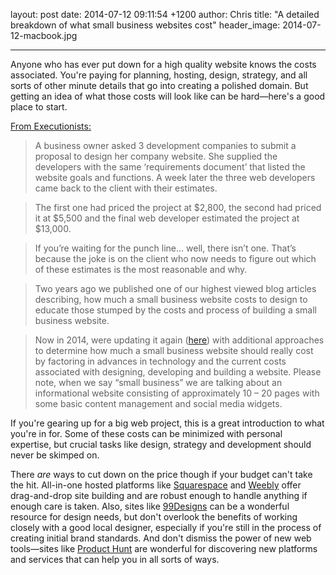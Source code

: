 layout: post
date: 2014-07-12 09:11:54 +1200
author: Chris
title: "A detailed breakdown of what small business websites cost"
header_image: 2014-07-12-macbook.jpg

----

Anyone who has ever put down for a high quality website knows the costs associated. You're paying for planning, hosting, design, strategy, and all sorts of other minute details that go into creating a polished domain. But getting an idea of what those costs will look like can be hard—here's a good place to start. 

[From Executionists:](http://www.executionists.com/blog/cost-to-build-websites-2014/)

>A business owner asked 3 development companies to submit a proposal to design her company website. She supplied the developers with the same ‘requirements document’ that listed the website goals and functions.  A week later the three web developers came back to the client with their estimates.

>The first one had priced the project at $2,800, the second had priced it at $5,500 and the final web developer estimated the project at $13,000.

>If you’re waiting for the punch line… well, there isn’t one.  That’s because the joke is on the client who now needs to figure out which of these estimates is the most reasonable and why.

>Two years ago we published one of our highest viewed blog articles describing, how much a small business website costs to design to educate those stumped by the costs and process of building a small business website.

>Now in 2014, were updating it again ([here](http://www.executionists.com/blog/cost-to-build-websites-2014/)) with additional approaches to determine how much a small business website should really cost by factoring in advances in technology and the current costs associated with designing, developing and building a website. Please note, when we say “small business” we are talking about an informational website consisting of approximately 10 – 20 pages with some basic content management and social media widgets.

If you're gearing up for a big web project, this is a great introduction to what you're in for. Some of these costs can be minimized with personal expertise, but crucial tasks like design, strategy and development should never be skimped on. 

There *are* ways to cut down on the price though if your budget can't take the hit. All-in-one hosted platforms like [Squarespace](https://iwantmyname.com/features/applications/custom-domain-apps/websites/squarespace-build-your-website-with-own-url) and [Weebly](https://iwantmyname.com/features/applications/custom-domain-apps/websites/weebly-create-free-website-with-own-address) offer drag-and-drop site building and are robust enough to handle anything if enough care is taken. Also, sites like [99Designs](http://99designs.com/) can be a wonderful resource for design needs, but don't overlook the benefits of working closely with a good local designer, especially if you're still in the process of creating initial brand standards. And don't dismiss the power of new web tools—sites like [Product Hunt](http://www.producthunt.co/) are wonderful for discovering new platforms and services that can help you in all sorts of ways.